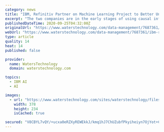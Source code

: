 ```yaml
---
category: news
title: "IBM, Refinitiv Partner on Machine Learning Project to Better Understand Market Correlations"
excerpt: "The two companies are in the early stages of using causal inference to help firms build machine learning models that are better able to handle disruption from"
publishedDateTime: 2020-09-25T04:32:00Z
originalUrl: "https://www.waterstechnology.com/data-management/7687361/ibm-refinitiv-partner-on-machine-learning-project-to-better-understand-market-correlations"
webUrl: "https://www.waterstechnology.com/data-management/7687361/ibm-refinitiv-partner-on-machine-learning-project-to-better-understand-market-correlations"
type: article
quality: 14
heat: 14
published: false

provider:
  name: WatersTechnology
  domain: waterstechnology.com

topics:
  - IBM AI
  - AI

images:
  - url: "https://www.waterstechnology.com/sites/waterstechnology/files/styles/metatag_image/public/2020-09/GettyImages-1147913430.jpg?itok=S1I95EdN"
    width: 378
    height: 234
    isCached: true

secured: "V8CBYL7vQY/+ucxa0eRZXyREWEkkJ/kmq1hJ7ChUZubfPkyiheiyn7OjYot+CYVkE2aczTM8DGImdcPBurBi0gCpYZ6ykot4WXyJzRyg5mKpxmmTONIlYPuc+oyi5MI/h67ylHVnCOcFUY3G9hT6FthB3wKUBNTpm/Ls88NnJF0AkSltHaZzL3N5EjqCQfs4tiL8MQSc/kwgmFX/4UJvI0vX4uHutrzZy5sEIL6Zk2BlOCOKQVlXtRdrlN29w3eWCYXl7RdTKrCb/YCbBOjw/jEZ+fW4pq48/FCpanF3tbfX8xKBmYBr5Xa96SP5CjkjjI1Rt+k3rj7at8x38KiaB4/edXMb3vtLJ697N25PWUk=;iFu29V4f7KZNwu5TmzC8Kg=="
---
```


